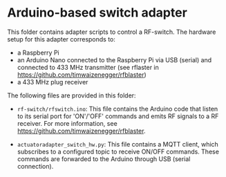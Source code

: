 # Arduino-based switch adapter

This folder contains adapter scripts to control a RF-switch. The hardware setup for this adapter corresponds to:

 - a Raspberry Pi
 - an Arduino Nano connected to the Raspberry Pi via USB (serial) and connected to 433 MHz transmitter (see rflaster in https://github.com/timwaizenegger/rfblaster)
 - a 433 MHz plug receiver

The following files are provided in this folder:
 
 - `rf-switch/rfswitch.ino`: This file contains the Arduino code that listen to its serial port for 'ON'/'OFF' commands and emits RF signals to a RF receiver. For more information, see  https://github.com/timwaizenegger/rfblaster.
 
 - `actuatoradapter_switch_hw.py`: This file contains a MQTT client, which subscribes to a configured topic to receive ON/OFF commands. These commands are forwarded to the Arduino through USB (serial connection).
